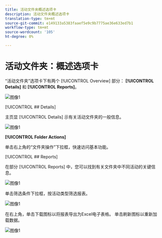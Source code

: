 ```yaml
---
title: 活动文件夹概述选项卡
description: 活动文件夹概述选项卡
translation-type: tm+mt
source-git-commit: e149133a5383faaef5e9c9b7775ae36e633ed7b1
workflow-type: tm+mt
source-wordcount: '105'
ht-degree: 0%

---
```



# 活动文件夹：概述选项卡

“活动文件夹”选项卡下有两个 [!UICONTROL Overview] 部分： **[!UICONTROL Details]** 和 **[!UICONTROL Reports]**。

![图像1](/help/sky/assets/campaign-folders/campaign-folder-overview-tab/campaign-folder-overview-tab-1.png)

[!UICONTROL ## Details]

主页显 [!UICONTROL Details] 示有关活动文件夹的一般信息。

![图像1](/help/sky/assets/campaign-folders/campaign-folder-overview-tab/campaign-folder-overview-tab-2.png)

**[!UICONTROL Folder Actions]**

单击右上角的“文件夹操作”下拉框，快速访问基本功能。

[!UICONTROL ## Reports]

在部分 [!UICONTROL Reports] 中，您可以找到有关文件夹中不同活动的关键信息。

![图像1](/help/sky/assets/campaign-folders/campaign-folder-overview-tab/campaign-folder-overview-tab-3.png)

单击筛选条件下拉框，按活动类型筛选报表。

![图像1](/help/sky/assets/campaign-folders/campaign-folder-overview-tab/campaign-folder-overview-tab-4.png)

在右上角，单击下载图标以将报表导出为Excel电子表格。 单击刷新图标以重新加载数据。

![图像1](/help/sky/assets/campaign-folders/campaign-folder-overview-tab/campaign-folder-overview-tab-5.png)
